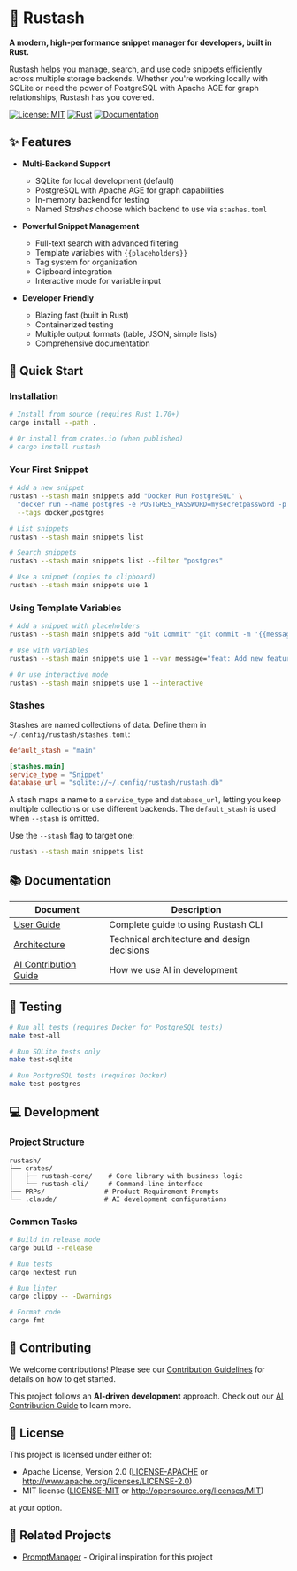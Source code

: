 # 🚀 Rustash

**A modern, high-performance snippet manager for developers, built in Rust.**

Rustash helps you manage, search, and use code snippets efficiently across multiple storage backends. Whether you're working locally with SQLite or need the power of PostgreSQL with Apache AGE for graph relationships, Rustash has you covered.

[![License: MIT](https://img.shields.io/badge/License-MIT-yellow.svg)](https://opensource.org/licenses/MIT)
[![Rust](https://github.com/rustash/rustash/actions/workflows/rust.yml/badge.svg)](https://github.com/rustash/rustash/actions)
[![Documentation](https://img.shields.io/badge/Docs-USER_GUIDE-blue)](USER_GUIDE.md)

## ✨ Features

- **Multi-Backend Support**
  - SQLite for local development (default)
  - PostgreSQL with Apache AGE for graph capabilities
  - In-memory backend for testing
  - Named *Stashes* choose which backend to use via `stashes.toml`

- **Powerful Snippet Management**
  - Full-text search with advanced filtering
  - Template variables with `{{placeholders}}`
  - Tag system for organization
  - Clipboard integration
  - Interactive mode for variable input

- **Developer Friendly**
  - Blazing fast (built in Rust)
  - Containerized testing
  - Multiple output formats (table, JSON, simple lists)
  - Comprehensive documentation

## 🚀 Quick Start

### Installation

```bash
# Install from source (requires Rust 1.70+)
cargo install --path .

# Or install from crates.io (when published)
# cargo install rustash
```

### Your First Snippet

```bash
# Add a new snippet
rustash --stash main snippets add "Docker Run PostgreSQL" \
  "docker run --name postgres -e POSTGRES_PASSWORD=mysecretpassword -p 5432:5432 -d postgres" \
  --tags docker,postgres

# List snippets
rustash --stash main snippets list

# Search snippets
rustash --stash main snippets list --filter "postgres"

# Use a snippet (copies to clipboard)
rustash --stash main snippets use 1
```

### Using Template Variables

```bash
# Add a snippet with placeholders
rustash --stash main snippets add "Git Commit" "git commit -m '{{message}}'" --tags git

# Use with variables
rustash --stash main snippets use 1 --var message="feat: Add new feature"

# Or use interactive mode
rustash --stash main snippets use 1 --interactive
```

### Stashes

Stashes are named collections of data. Define them in `~/.config/rustash/stashes.toml`:

```toml
default_stash = "main"

[stashes.main]
service_type = "Snippet"
database_url = "sqlite://~/.config/rustash/rustash.db"
```

A stash maps a name to a `service_type` and `database_url`, letting you keep multiple
collections or use different backends. The `default_stash` is used when `--stash`
is omitted.

Use the `--stash` flag to target one:

```bash
rustash --stash main snippets list
```

## 📚 Documentation

| Document | Description |
|----------|-------------|
| [User Guide](USER_GUIDE.md) | Complete guide to using Rustash CLI |
| [Architecture](ARCHITECTURE.md) | Technical architecture and design decisions |
| [AI Contribution Guide](CONTRIBUTING_WITH_AI.md) | How we use AI in development |

## 🧪 Testing

```bash
# Run all tests (requires Docker for PostgreSQL tests)
make test-all

# Run SQLite tests only
make test-sqlite

# Run PostgreSQL tests (requires Docker)
make test-postgres
```

## 💻 Development

### Project Structure

```
rustash/
├── crates/
│   ├── rustash-core/    # Core library with business logic
│   └── rustash-cli/     # Command-line interface
├── PRPs/               # Product Requirement Prompts
└── .claude/            # AI development configurations
```

### Common Tasks

```bash
# Build in release mode
cargo build --release

# Run tests
cargo nextest run

# Run linter
cargo clippy -- -Dwarnings

# Format code
cargo fmt
```

## 🤝 Contributing

We welcome contributions! Please see our [Contribution Guidelines](CONTRIBUTING.md) for details on how to get started.

This project follows an **AI-driven development** approach. Check out our [AI Contribution Guide](CONTRIBUTING_WITH_AI.md) to learn more.

## 📄 License

This project is licensed under either of:
- Apache License, Version 2.0 ([LICENSE-APACHE](LICENSE-APACHE) or http://www.apache.org/licenses/LICENSE-2.0)
- MIT license ([LICENSE-MIT](LICENSE-MIT) or http://opensource.org/licenses/MIT)

at your option.

## 🔗 Related Projects

- [PromptManager](https://github.com/siekman-io/PromptManager) - Original inspiration for this project